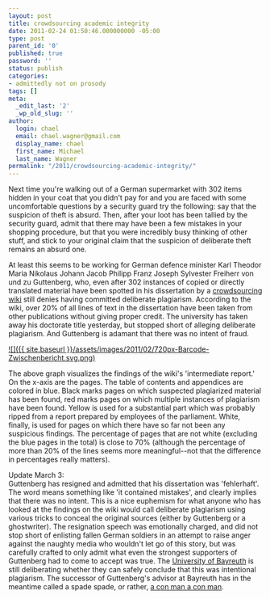 ```yaml
---
layout: post
title: crowdsourcing academic integrity
date: 2011-02-24 01:50:46.000000000 -05:00
type: post
parent_id: '0'
published: true
password: ''
status: publish
categories:
- admittedly not on prosody
tags: []
meta:
  _edit_last: '2'
  _wp_old_slug: ''
author:
  login: chael
  email: chael.wagner@gmail.com
  display_name: chael
  first_name: Michael
  last_name: Wagner
permalink: "/2011/crowdsourcing-academic-integrity/"
---
```

Next time you're walking out of a German supermarket with 302 items hidden in your coat that you didn't pay for and you are faced with some uncomfortable questions by a security guard try the following: say that the suspicion of theft is absurd. Then, after your loot has been tallied by the security guard, admit that there may have been a few mistakes in your shopping procedure, but that you were incredibly busy thinking of other stuff, and stick to your original claim that the suspicion of deliberate theft remains an absurd one.

At least this seems to be working for German defence minister Karl Theodor Maria Nikolaus Johann Jacob Philipp Franz Joseph Sylvester Freiherr von und zu Guttenberg, who, even after 302 instances of copied or directly translated material have been spotted in his dissertation by a [crowdsourcing wiki](http://de.guttenplag.wikia.com/wiki/Zwischenbericht) still denies having committed deliberate plagiarism. According to the wiki, over 20% of all lines of text in the dissertation have been taken from other publications without giving proper credit. The university has taken away his doctorate title yesterday, but stopped short of alleging deliberate plagiarism. And Guttenberg is adamant that there was no intent of fraud.

[![]({{ site.baseurl }}/assets/images/2011/02/720px-Barcode-Zwischenbericht.svg.png)](http://de.guttenplag.wikia.com/index.php?title=Zwischenbericht&image=Barcode-Zwischenbericht-svg)

The above graph visualizes the findings of the wiki's 'intermediate report.' On the x-axis are the pages. The table of contents and appendices are colored in blue. Black marks pages on which suspected plagiarized material has been found, red marks pages on which multiple instances of plagiarism have been found. Yellow is used for a substantial part which was probably ripped from a report prepared by employees of the parliament. White, finally, is used for pages on which there have so far not been any suspicious findings. The percentage of pages that are not white (excluding the blue pages in the total) is close to 70% (although the percentage of more than 20% of the lines seems more meaningful--not that the difference in percentages really matters).

Update March 3:  
Guttenberg has resigned and admitted that his dissertation was 'fehlerhaft'. The word means something like 'it contained mistakes', and clearly implies that there was no intent. This is a nice euphemism for what anyone who has looked at the findings on the wiki would call deliberate plagiarism using various tricks to conceal the original sources (either by Guttenberg or a ghostwriter). The resignation speech was emotionally charged, and did not stop short of enlisting fallen German soldiers in an attempt to raise anger against the naughty media who wouldn't let go of this story, but was carefully crafted to only admit what even the strongest supporters of Guttenberg had to come to accept was true. The [University of Bayreuth](www.uni-bayreuth.de) is still deliberating whether they can safely conclude that this was intentional plagiarism. The successor of Guttenberg's advisor at Bayreuth has in the meantime called a spade spade, or rather, [a con man a con man](http://www.faz.net/s/Rub1ED0C280BBA14ACAB16800E2F760DF3E/Doc~E6C1D44EB8A7E43059E1972AFF77E54EB~ATpl~Ecommon~Scontent.html).

